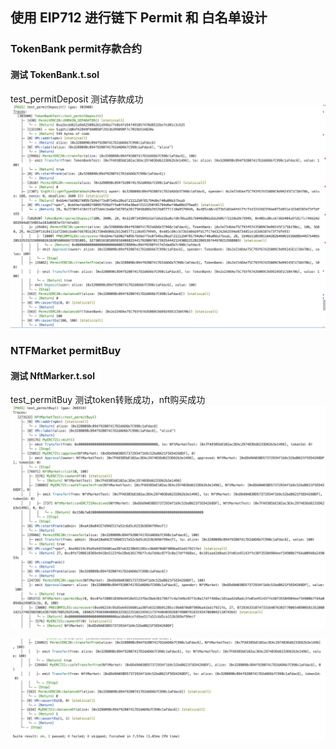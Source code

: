 ## 使用 EIP712 进行链下 Permit 和 白名单设计

### TokenBank permit存款合约
#### 测试 TokenBank.t.sol
test_permitDeposit 测试存款成功
![](./测试截图tokenbank.png)

### NTFMarket permitBuy
#### 测试 NftMarker.t.sol
test_permitBuy 测试token转账成功，nft购买成功
![](./测试截图nftMarket01.png)

![](./测试截图nftMarket02.png)


